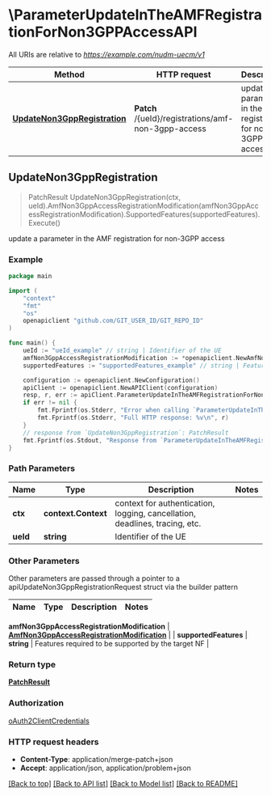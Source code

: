 # \ParameterUpdateInTheAMFRegistrationForNon3GPPAccessAPI

All URIs are relative to *https://example.com/nudm-uecm/v1*

Method | HTTP request | Description
------------- | ------------- | -------------
[**UpdateNon3GppRegistration**](ParameterUpdateInTheAMFRegistrationForNon3GPPAccessAPI.md#UpdateNon3GppRegistration) | **Patch** /{ueId}/registrations/amf-non-3gpp-access | update a parameter in the AMF registration for non-3GPP access



## UpdateNon3GppRegistration

> PatchResult UpdateNon3GppRegistration(ctx, ueId).AmfNon3GppAccessRegistrationModification(amfNon3GppAccessRegistrationModification).SupportedFeatures(supportedFeatures).Execute()

update a parameter in the AMF registration for non-3GPP access

### Example

```go
package main

import (
	"context"
	"fmt"
	"os"
	openapiclient "github.com/GIT_USER_ID/GIT_REPO_ID"
)

func main() {
	ueId := "ueId_example" // string | Identifier of the UE
	amfNon3GppAccessRegistrationModification := *openapiclient.NewAmfNon3GppAccessRegistrationModification(*openapiclient.NewGuami(*openapiclient.NewPlmnIdNid("Mcc_example", "Mnc_example"), "AmfId_example")) // AmfNon3GppAccessRegistrationModification | 
	supportedFeatures := "supportedFeatures_example" // string | Features required to be supported by the target NF (optional)

	configuration := openapiclient.NewConfiguration()
	apiClient := openapiclient.NewAPIClient(configuration)
	resp, r, err := apiClient.ParameterUpdateInTheAMFRegistrationForNon3GPPAccessAPI.UpdateNon3GppRegistration(context.Background(), ueId).AmfNon3GppAccessRegistrationModification(amfNon3GppAccessRegistrationModification).SupportedFeatures(supportedFeatures).Execute()
	if err != nil {
		fmt.Fprintf(os.Stderr, "Error when calling `ParameterUpdateInTheAMFRegistrationForNon3GPPAccessAPI.UpdateNon3GppRegistration``: %v\n", err)
		fmt.Fprintf(os.Stderr, "Full HTTP response: %v\n", r)
	}
	// response from `UpdateNon3GppRegistration`: PatchResult
	fmt.Fprintf(os.Stdout, "Response from `ParameterUpdateInTheAMFRegistrationForNon3GPPAccessAPI.UpdateNon3GppRegistration`: %v\n", resp)
}
```

### Path Parameters


Name | Type | Description  | Notes
------------- | ------------- | ------------- | -------------
**ctx** | **context.Context** | context for authentication, logging, cancellation, deadlines, tracing, etc.
**ueId** | **string** | Identifier of the UE | 

### Other Parameters

Other parameters are passed through a pointer to a apiUpdateNon3GppRegistrationRequest struct via the builder pattern


Name | Type | Description  | Notes
------------- | ------------- | ------------- | -------------

 **amfNon3GppAccessRegistrationModification** | [**AmfNon3GppAccessRegistrationModification**](AmfNon3GppAccessRegistrationModification.md) |  | 
 **supportedFeatures** | **string** | Features required to be supported by the target NF | 

### Return type

[**PatchResult**](PatchResult.md)

### Authorization

[oAuth2ClientCredentials](../README.md#oAuth2ClientCredentials)

### HTTP request headers

- **Content-Type**: application/merge-patch+json
- **Accept**: application/json, application/problem+json

[[Back to top]](#) [[Back to API list]](../README.md#documentation-for-api-endpoints)
[[Back to Model list]](../README.md#documentation-for-models)
[[Back to README]](../README.md)


